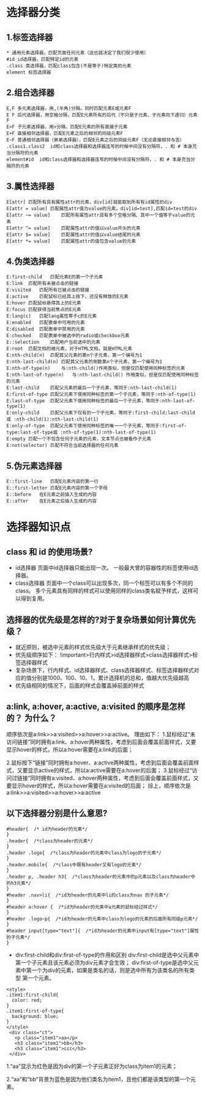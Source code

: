 # 选择器分类
## 1.标签选择器

```
* 通用元素选择器，匹配页面任何元素（这也就决定了我们很少使用）
#id id选择器，匹配特定id的元素
.class 类选择器，匹配class包含(不是等于)特定类的元素
element 标签选择器
```


## 2.组合选择器

```
E,F	多元素选择器，用,(半角)分隔，同时匹配元素E或元素F
E F	后代选择器，用空格分隔，匹配E元素所有的后代（不只是子元素、子元素向下递归）元素F
E>F	子元素选择器，用>分隔，匹配E元素的所有直接子元素
E+F	直接相邻选择器，匹配E元素之后的相邻的同级元素F
E~F	普通相邻选择器（弟弟选择器），匹配E元素之后的同级元素F（无论直接相邻与否）
.class1.class2	id和class选择器和选择器连写的时候中间没有分隔符，. 和 # 本身充当分隔符的元素
element#id	id和class选择器和选择器连写的时候中间没有分隔符，. 和 # 本身充当分隔符的元素
```

## 3.属性选择器

```
E[attr]	匹配所有具有属性attr的元素，div[id]就能取到所有有id属性的div
E[attr = value]	匹配属性attr值为value的元素，div[id=test],匹配id=test的div
E[attr ~= value]	匹配所有属性attr具有多个空格分隔、其中一个值等于value的元素
E[attr ^= value]	匹配属性attr的值以value开头的元素
E[attr $= value]	匹配属性attr的值以value结尾的元素
E[attr *= value]	匹配属性attr的值包含value的元素
```

## 4.伪类选择器

```
E:first-child	匹配元素E的第一个子元素
E:link	匹配所有未被点击的链接
E:visited	匹配所有已被点击的链接
E:active	匹配鼠标已经其上按下、还没有释放的E元素
E:hover	匹配鼠标悬停其上的E元素
E:focus	匹配获得当前焦点的E元素
E:lang(c)	匹配lang属性等于c的E元素
E:enabled	匹配表单中可用的元素
E:disabled	匹配表单中禁用的元素
E:checked	匹配表单中被选中的radio或checkbox元素
E::selection	匹配用户当前选中的元素
E:root	匹配文档的根元素，对于HTML文档，就是HTML元素
E:nth-child(n)	匹配其父元素的第n个子元素，第一个编号为1
E:nth-last-child(n)	匹配其父元素的倒数第n个子元素，第一个编号为1
E:nth-of-type(n)	与:nth-child()作用类似，但是仅匹配使用同种标签的元素
E:nth-last-of-type(n)	与:nth-last-child() 作用类似，但是仅匹配使用同种标签的元素
E:last-child	匹配父元素的最后一个子元素，等同于:nth-last-child(1)
E:first-of-type	匹配父元素下使用同种标签的第一个子元素，等同于:nth-of-type(1)
E:last-of-type	匹配父元素下使用同种标签的最后一个子元素，等同于:nth-last-of-type(1)
E:only-child	匹配父元素下仅有的一个子元素，等同于:first-child:last-child或 :nth-child(1):nth-last-child(1)
E:only-of-type	匹配父元素下使用同种标签的唯一一个子元素，等同于:first-of-type:last-of-type或 :nth-of-type(1):nth-last-of-type(1)
E:empty	匹配一个不包含任何子元素的元素，文本节点也被看作子元素
E:not(selector)	匹配不符合当前选择器的任何元素
```

## 5.伪元素选择器

```
E::first-line	匹配E元素内容的第一行
E::first-letter	匹配E元素内容的第一个字母
E::before	在E元素之前插入生成的内容
E::after	在E元素之后插入生成的内容
```

# 选择器知识点
## class 和 id 的使用场景?
- id选择器
页面中id选择器只能出现一次。
一般最大曾的容器性的标签使用id选择器。
- class选择器
页面中一个class可以出现多次，同一个标签可以有多个不同的class。
多个元素具有同样的样式可以使用同样的class类名赋予样式，这样可以得到复用。
## 选择器的优先级是怎样的?对于复杂场景如何计算优先级？
- 就近原则，被选中元素的样式优先级大于元素继承样式的优先级；
- 优先级顺序如下： !important>行内样式>id选择器样式>class选择器样式>标签选择器样式
- 复杂场景下，行内样式、id选择器样式、class选择器样式、标签选择器样式对应的值分别是1000、100、10、1，累计选择机的总和，值越大优先级越高
- 优先级相同的情况下，后面的样式会覆盖掉前面的样式
## a:link, a:hover, a:active, a:visited 的顺序是怎样的？ 为什么？
顺序依次是a:link>>a:visited>>a:hover>>a:active。
理由如下：
1.鼠标经过“未访问链接”同时拥有a:link、a:hover两种属性，考虑到后面会覆盖前面样式，又要显示hover的样式，所以a:hover需要在a:link的后面；

2.鼠标按下“链接”同时拥有a:hover、a:active两种属性，考虑到后面会覆盖前面样式，又要显示active的样式，所以a:active需要在a:hover的后面；
3.鼠标经过“访问过链接”同时拥有a:visited、a:hover两种属性，考虑到后面会覆盖前面样式，又要显示hover的样式，所以a:hover需要在a:visited的后面；
综上，顺序依次是a:link>>a:visited>>a:hover>>a:active

## 以下选择器分别是什么意思?
```
#header{  /* id为header的元素*/
}
.header{  /*class为header的元素*/
}
.header .logo{  /*class为header的元素中class为logo的子元素*/
}
.header.mobile{  /*class中既有header又有logo的元素*/
}
.header p, .header h3{  /*class为header的元素中的p元素以及class为header中的h3元素*/
}
#header .nav>li{  /*id为header的元素中li的class为nav 的子元素*/
}
#header a:hover {  /*id为header的元素中a元素的鼠标经过样式*/
}
#header .logo~p{  /*id为header的元素中class为logo的元素的后面所有同级p元素*/
}
#header input[type="text"]{  /*id为header的元素中input有[type="text"]属性的子元素*/
}
```

- div:first-child和div:first-of-type的作用和区别
div:first-child是选中父元素中第一个子元素且该元素必须为div元素才会生效；
div:first-of-type是选中父元素中第一个为div的元素，如果是类名的话，则是选中所有为该类名的所有类型 第一个元素。

```
<style>
.item1:first-child{
  color: red;
}
.item1:first-of-type{
  background: blue;
}
</style>
 <div class="ct">
   <p class="item1">aa</p>
   <h3 class="item1">bb</h3>
   <h3 class="item1">ccc</h3>
 </div>
```

1.“aa”显示为红色是因为div的第一个子元素正好为class为item1的元素；

2.“aa”和“bb”背景为蓝色是因为他们类名为item1，且他们都是该类型的第一个元素。
